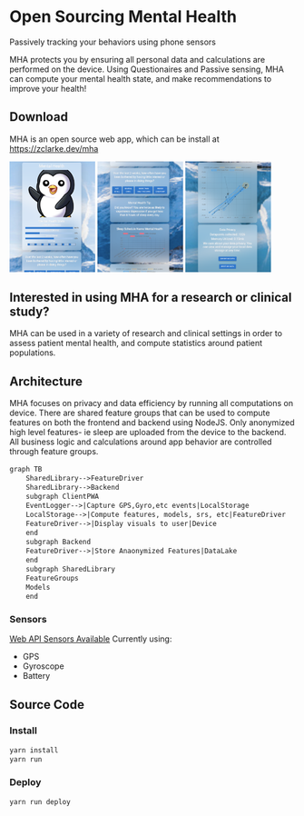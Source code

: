 # Open Sourcing Mental Health
Passively tracking your behaviors using phone sensors

MHA protects you by ensuring all personal data and calculations are performed on the device. Using Questionaires and Passive sensing, MHA can compute your mental health state, and make recommendations to improve your health!

## Download
MHA is an open source web app, which can be install at https://zclarke.dev/mha

<img src="screenshot_home.png" style="display:inline-block;width:30%;">
<img src="screenshot_survey.png" style="display:inline-block;width:30%;">
<img src="screenshot_gps.png" style="display:inline-block;width:30%;">

## Interested in using MHA for a research or clinical study?
MHA can be used in a variety of research and clinical settings in order to assess patient mental health, and compute statistics around patient populations. 

## Architecture
MHA focuses on privacy and data efficiency by running all computations on device. There are shared feature groups that can be used to compute features on both the frontend and backend using NodeJS. Only anonymized high level features- ie sleep are uploaded from the device to the backend. All business logic and calculations around app behavior are controlled through feature groups.

```mermaid
graph TB
    SharedLibrary-->FeatureDriver
    SharedLibrary-->Backend
    subgraph ClientPWA
    EventLogger-->|Capture GPS,Gyro,etc events|LocalStorage
    LocalStorage-->|Compute features, models, srs, etc|FeatureDriver
    FeatureDriver-->|Display visuals to user|Device
    end
    subgraph Backend
    FeatureDriver-->|Store Anaonymized Features|DataLake
    end
    subgraph SharedLibrary
    FeatureGroups
    Models
    end
``` 

### Sensors
[Web API Sensors Available](https://developer.mozilla.org/en-US/docs/Web/API/Sensor_APIs)
Currently using:
- GPS
- Gyroscope
- Battery



## Source Code

### Install
```
yarn install
yarn run
```

### Deploy
```
yarn run deploy
```
